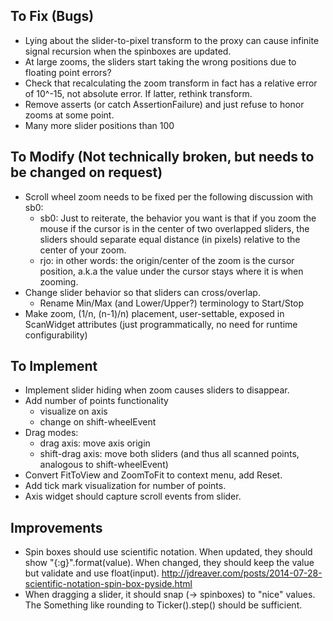 ## To Fix (Bugs)
* Lying about the slider-to-pixel transform to the proxy can cause infinite signal recursion when the spinboxes are updated.
* At large zooms, the sliders start taking the wrong positions due to floating point errors?
* Check that recalculating the zoom transform in fact has a relative error of 10^-15, not absolute error. If latter, rethink transform.
* Remove asserts (or catch AssertionFailure) and just refuse to honor zooms at some point.
* Many more slider positions than 100

## To Modify (Not technically broken, but needs to be changed on request)
* Scroll wheel zoom needs to be fixed per the following discussion with sb0:
    * sb0: Just to reiterate, the behavior you want is that if you zoom the mouse if the cursor is in the center of two overlapped sliders, the sliders should separate equal distance (in pixels) relative to the center of your zoom.
    * rjo: in other words: the origin/center of the zoom is the cursor position, a.k.a the value under the cursor stays where it is when zooming.
* Change slider behavior so that sliders can cross/overlap.
    * Rename Min/Max (and Lower/Upper?) terminology to Start/Stop
* Make zoom, (1/n, (n-1)/n) placement, user-settable, exposed in ScanWidget attributes (just programmatically, no need for runtime configurability)

## To Implement
* Implement slider hiding when zoom causes sliders to disappear.
* Add number of points functionality
    * visualize on axis
    * change on shift-wheelEvent
* Drag modes:
    * drag axis: move axis origin
    * shift-drag axis: move both sliders (and thus all scanned points, analogous to shift-wheelEvent)
* Convert FitToView and ZoomToFit to context menu, add Reset.
* Add tick mark visualization for number of points.
* Axis widget should capture scroll events from slider.

## Improvements
* Spin boxes should use scientific notation. When updated, they should show
  "{:g}".format(value). When changed, they should keep the value but validate
  and use float(input).
  http://jdreaver.com/posts/2014-07-28-scientific-notation-spin-box-pyside.html
* When dragging a slider, it should snap (-> spinboxes) to "nice" values. The
  Something like rounding to Ticker().step() should be sufficient.
